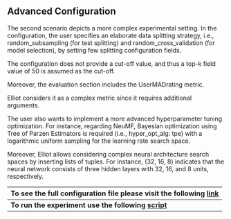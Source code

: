 ## Advanced Configuration

The second scenario depicts a more complex experimental setting. 
In the configuration, the user specifies an elaborate data splitting strategy, i.e., random_subsampling (for test splitting) 
and random_cross_validation (for model selection), by setting few splitting configuration fields. 

The configuration does not provide a cut-off value, and thus a top-k field value of 50 is assumed as the cut-off. 

Moreover, the evaluation section includes the UserMADrating metric.

Elliot considers it as a complex metric since it requires additional arguments.

The user also wants to implement a more advanced hyperparameter tuning optimization. For instance, regarding NeuMF, 
Bayesian optimization using Tree of Parzen Estimators is required (i.e., hyper_opt_alg: tpe) with a logarithmic uniform 
sampling for the learning rate search space.

Moreover, Elliot allows considering complex neural architecture search spaces by inserting lists of tuples. For instance, 
(32, 16, 8) indicates that the neural network consists of three hidden layers with 32, 16, and 8 units, respectively.


|To see the full configuration file please visit the following [link](config_files/advanced_configuration.yml)|
|-------------------------------------------------------------------------------------------------------------|
|**To run the experiment use the following [script](sample_advanced.py)**|
